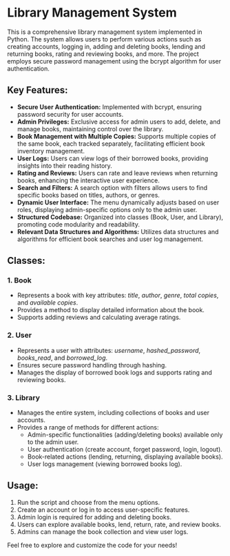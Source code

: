 # Library Management System

This is a comprehensive library management system implemented in Python. The system allows users to perform various actions such as creating accounts, logging in, adding and deleting books, lending and returning books, rating and reviewing books, and more. The project employs secure password management using the bcrypt algorithm for user authentication.

## Key Features:
- **Secure User Authentication:** Implemented with bcrypt, ensuring password security for user accounts.
- **Admin Privileges:** Exclusive access for admin users to add, delete, and manage books, maintaining control over the library.
- **Book Management with Multiple Copies:** Supports multiple copies of the same book, each tracked separately, facilitating efficient book inventory management.
- **User Logs:** Users can view logs of their borrowed books, providing insights into their reading history.
- **Rating and Reviews:** Users can rate and leave reviews when returning books, enhancing the interactive user experience.
- **Search and Filters:** A search option with filters allows users to find specific books based on titles, authors, or genres.
- **Dynamic User Interface:** The menu dynamically adjusts based on user roles, displaying admin-specific options only to the admin user.
- **Structured Codebase:** Organized into classes (Book, User, and Library), promoting code modularity and readability.
- **Relevant Data Structures and Algorithms:** Utilizes data structures and algorithms for efficient book searches and user log management.

## Classes:

### 1. Book
- Represents a book with key attributes: *title*, *author*, *genre*, *total copies*, and *available copies*.
- Provides a method to display detailed information about the book.
- Supports adding reviews and calculating average ratings.

### 2. User
- Represents a user with attributes: *username*, *hashed_password*, *books_read*, and *borrowed_log*.
- Ensures secure password handling through hashing.
- Manages the display of borrowed book logs and supports rating and reviewing books.

### 3. Library
- Manages the entire system, including collections of books and user accounts.
- Provides a range of methods for different actions:
  - Admin-specific functionalities (adding/deleting books) available only to the admin user.
  - User authentication (create account, forget password, login, logout).
  - Book-related actions (lending, returning, displaying available books).
  - User logs management (viewing borrowed books log).


## Usage:

1. Run the script and choose from the menu options.
2. Create an account or log in to access user-specific features.
3. Admin login is required for adding and deleting books.
4. Users can explore available books, lend, return, rate, and review books.
5. Admins can manage the book collection and view user logs.

Feel free to explore and customize the code for your needs!
